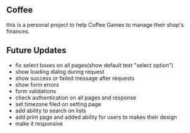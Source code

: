 ## Coffee

this is a personal project to help Coffee Games to manage their shop's finances.

## Future Updates

- fix select boxes on all pages(show default text "select option")
- show loading dialog during request
- show success or failed message after requests
- show form errors
- form validations
- check authentication on all pages and response
- set timezone filed on setting page
- add ability to search on lists
- add print page and added ability for users to makes their design
- make it responsive
